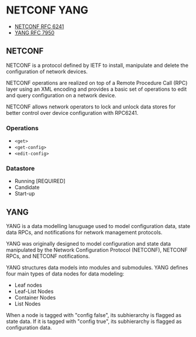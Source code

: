 # NETCONF YANG

- [NETCONF RFC 6241](https://datatracker.ietf.org/doc/html/rfc6241)
- [YANG RFC 7950](https://datatracker.ietf.org/doc/html/rfc7950)

## NETCONF

NETCONF is a protocol defined by IETF to install, manipulate and delete the configuration of network devices.

NETCONF operations are realized on top of a Remote Procedure Call (RPC) layer using an XML encoding and provides a basic set of operations to edit and query configuration on a network device.

NETCONF allows network operators to lock and unlock data stores for better control over device configuration with RPC6241.

### Operations

- `<get>`
- `<get-config>`
- `<edit-config>`

### Datastore

- Running [REQUIRED]
- Candidate
- Start-up

## YANG

YANG is a data modelling lanuguage used to model configuration data, state data RPCs, and notifications for network management protocols.

YANG was originally designed to model configuration and state data manipulated by the Network Configuration Protocol (NETCONF), NETCONF RPCs, and NETCONF notifications.

YANG structures data models into modules and submodules. YANG defines four main types of data nodes for data modeling:

- Leaf nodes
- Leaf-List Nodes
- Container Nodes
- List Nodes


When a node is tagged with "config false", its subhierarchy is flagged as state data.  If it is tagged with "config true", its subhierarchy is flagged as configuration data.
